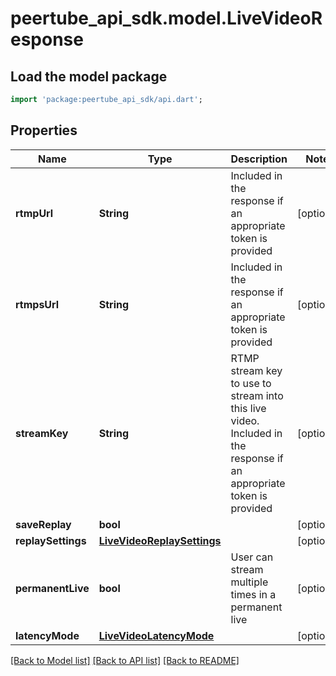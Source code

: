 # peertube_api_sdk.model.LiveVideoResponse

## Load the model package
```dart
import 'package:peertube_api_sdk/api.dart';
```

## Properties
Name | Type | Description | Notes
------------ | ------------- | ------------- | -------------
**rtmpUrl** | **String** | Included in the response if an appropriate token is provided | [optional] 
**rtmpsUrl** | **String** | Included in the response if an appropriate token is provided | [optional] 
**streamKey** | **String** | RTMP stream key to use to stream into this live video. Included in the response if an appropriate token is provided | [optional] 
**saveReplay** | **bool** |  | [optional] 
**replaySettings** | [**LiveVideoReplaySettings**](LiveVideoReplaySettings.md) |  | [optional] 
**permanentLive** | **bool** | User can stream multiple times in a permanent live | [optional] 
**latencyMode** | [**LiveVideoLatencyMode**](LiveVideoLatencyMode.md) |  | [optional] 

[[Back to Model list]](../README.md#documentation-for-models) [[Back to API list]](../README.md#documentation-for-api-endpoints) [[Back to README]](../README.md)


